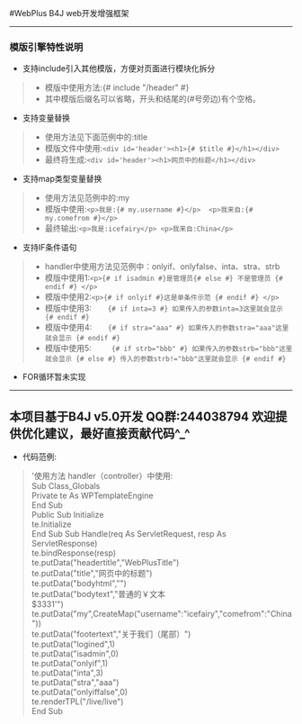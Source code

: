#WebPlus B4J web开发增强框架

---
### 模版引擎特性说明
* 支持include引入其他模版，方便对页面进行模块化拆分
> * 模版中使用方法:{# include "/header" #}
> * 其中模版后缀名可以省略，开头和结尾的(#号旁边)有个空格。

* 支持变量替换  
> * 使用方法见下面范例中的:title
> * 模版文件中使用:`<div id='header'><h1>{# $title #}</h1></div>`<br>
> * 最终将生成:`<div id='header'><h1>网页中的标题</h1></div>`

* 支持map类型变量替换
> * 使用方法见范例中的:my
> * 模版中使用:`<p>我是:{# my.username #}</p>  <p>我来自:{# my.comefrom #}</p>`  
> * 最终输出:`<p>我是:icefairy</p>
    <p>我来自:China</p>`

* 支持IF条件语句  
> * handler中使用方法见范例中：onlyif、onlyfalse、inta、stra、strb  
> * 模版中使用1:`<p>{# if isadmin #}是管理员{# else #}
    	不是管理员
	{# endif #}
	</p>`
> * 模版中使用2:`<p>{# if onlyif #}这是单条件示范
    {# endif #}
	</p>`
> * 模版中使用3:`    {# if inta=3 #}
	如果传入的参数inta=3这里就会显示
	{# endif #}`
> * 模版中使用4:`    {# if stra="aaa" #}
    如果传入的参数stra="aaa"这里就会显示
	{# endif #}`
> * 模版中使用5:`     {# if strb="bbb" #}
	如果传入的参数strb="bbb"这里就会显示
	{# else #}
	传入的参数strb!="bbb"这里就会显示
	{# endif #}`
* FOR循环暂未实现

---
本项目基于B4J v5.0开发
QQ群:244038794
欢迎提供优化建议，最好直接贡献代码^_^
---
* 代码范例:
> '使用方法 handler（controller）中使用:   
Sub Class_Globals  
    Private te As WPTemplateEngine  
End Sub  
Public Sub Initialize  
    te.Initialize  
End Sub 
Sub Handle(req As ServletRequest, resp As ServletResponse)  
    te.bindResponse(resp)  
	te.putData("headertitle","WebPlusTitle")  
	te.putData("title","网页中的标题")  
	te.putData("bodyhtml","<script>al1ert('test');</script>")  
	te.putData("bodytext","普通的￥文本<br />$3331'")  
	te.putData("my",CreateMap("username":"icefairy","comefrom":"China"))  
	te.putData("footertext","关于我们（尾部）")  
	te.putData("logined",1)  
	te.putData("isadmin",0)  
	te.putData("onlyif",1)  
	te.putData("inta",3)  
	te.putData("stra","aaa")  
	te.putData("onlyiffalse",0)  
	te.renderTPL("/live/live")  
End Sub  
